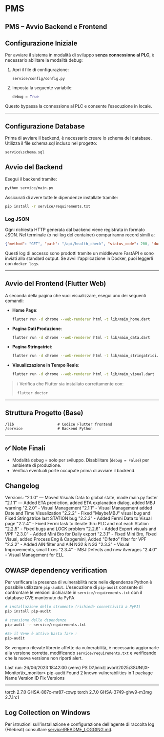 # PMS

## PMS – Avvio Backend e Frontend

## Configurazione Iniziale

Per avviare il sistema in modalità di sviluppo **senza connessione al PLC**, è necessario abilitare la modalità debug:

1. Apri il file di configurazione:

   ```
   service/config/config.py
   ```

2. Imposta la seguente variabile:

   ```python
   debug = True
   ```

Questo bypassa la connessione al PLC e consente l’esecuzione in locale.

---

## Configurazione Database

Prima di avviare il backend, è necessario creare lo schema del database. Utilizza il file schema.sql incluso nel progetto:

```
service\schema.sql
```


## Avvio del Backend

Esegui il backend tramite:

```bash
python service/main.py
```

Assicurati di avere tutte le dipendenze installate tramite:

```bash
pip install -r service/requirements.txt
```

### Log JSON

Ogni richiesta HTTP generata dal backend viene registrata in formato JSON.
Nel terminale (o nei log del container) compariranno record simili a:

```json
{"method": "GET", "path": "/api/health_check", "status_code": 200, "duration_ms": 3.5}
```

Questi log di accesso sono prodotti tramite un middleware FastAPI e
sono inviati allo standard output. Se avvii l'applicazione in Docker,
puoi leggerli con `docker logs`.

---

## Avvio del Frontend (Flutter Web)

A seconda della pagina che vuoi visualizzare, esegui uno dei seguenti comandi:

* **Home Page**:

  ```bash
  flutter run -d chrome --web-renderer html -t lib/main_home.dart
  ```

* **Pagina Dati Produzione**:

  ```bash
  flutter run -d chrome --web-renderer html -t lib/main_data.dart
  ```

* **Pagina Stringatrici**:

  ```bash
  flutter run -d chrome --web-renderer html -t lib/main_stringatrici.dart
  ```

* **Visualizzazione in Tempo Reale**:

  ```bash
  flutter run -d chrome --web-renderer html -t lib/main_visual.dart
  ```

> ℹ️ Verifica che Flutter sia installato correttamente con:
>
> ```bash
> flutter doctor
> ```

---

## Struttura Progetto (Base)

```
/lib                    # Codice Flutter frontend
/service                # Backend Python
```

---

## ✅ Note Finali

* Modalità debug = solo per sviluppo. Disabilitare (`debug = False`) per ambiente di produzione.
* Verifica eventuali porte occupate prima di avviare il backend.

## Changelog
Versions:
"2.1.0" — Moved Visuals Data to global state, made main.py faster
"2.1.1" — Added ETA prediction, added ETA explanation dialog, added MBJ warning
"2.2.0" - Visual Management
"2.1.1" - Visual Management added Date and Time Visualization
"2.2.2" - Fixed "MaybeMBJ" visual bug and Fixed Stringatrice last STATION bug
"2.2.3" - Added Fermi Data to Visual page
"2.2.4" - Fixed Fermi task to iterate thru PLC and not each Station
"2.2.5" - Fixed bugs and LOCK problem
"2.2.6" - Added Export visuals and VPF
"2.3.0" - Added Mini Bro for Daily export
"2.3.1" - Fixed Mini Bro, Fixed Visual, added Process Eng & Capgemini, Added "Difetto" filter for VPF
"2.3.2" - Added AIN filter and AIN NG2 & NG3
"2.3.3" - Visual Improvements, small fixes
"2.3.4" - MBJ Defects and new Averages
"2.4.0" - Visual Management for ELL

## OWASP dependency verification

Per verificare la presenza di vulnerabilità note nelle dipendenze Python è
possibile utilizzare `pip-audit`. L'esecuzione di `pip-audit` consente di
confrontare le versioni dichiarate in `service/requirements.txt` con il
database CVE mantenuto da PyPA.

```bash
# installazione dello strumento (richiede connettività a PyPI)
pip install pip-audit

# scansione delle dipendenze
pip-audit -r service/requirements.txt

#Se il Venv è attivo basta fare : 
pip-audit
```

Se vengono rilevate librerie affette da vulnerabilità, è necessario aggiornarle
alla versione corretta, modificando `service/requirements.txt` e verificando che
la nuova versione non riporti alert.

Last run: 26/06/2023 18:42:00
(venv) PS D:\Imix\Lavori\2025\3SUN\IX-Monitor\ix_monitor> pip-audit
Found 2 known vulnerabilities in 1 package
Name  Version ID                  Fix Versions
----- ------- ------------------- ------------
torch 2.7.0   GHSA-887c-mr87-cxwp
torch 2.7.0   GHSA-3749-ghw9-m3mg 2.7.1rc1

## Log Collection on Windows

Per istruzioni sull'installazione e configurazione dell'agente di raccolta log (Filebeat) consultare [service/README_LOGGING.md](service/README_LOGGING.md).

